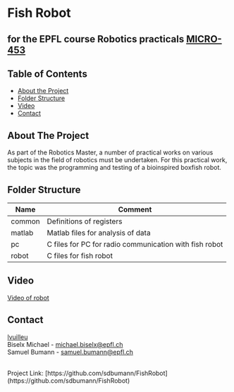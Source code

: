 # Fish Robot
## for the EPFL course Robotics practicals [MICRO-453](https://isa.epfl.ch/imoniteur_ISAP/!itffichecours.htm?ww_i_matiere=1658215799&ww_x_anneeAcad=2020-2021&ww_i_section=2373753419)


<!-- TABLE OF CONTENTS -->
## Table of Contents

* [About the Project](#about-the-project)
* [Folder Structure](#folder-structure)
* [Video](#video)
* [Contact](#contact)

<!-- ABOUT THE PROJECT -->
## About The Project
As part of the Robotics Master, a number of practical works on various subjects in the field of
robotics must be undertaken. For this practical work, the topic was the programming and
testing of a bioinspired boxfish robot.


<!-- FOLDER Structure -->
## Folder Structure
| **Name**            | **Comment**                                                          |
|---------------------|----------------------------------------------------------------------|
| common    | Definitions of registers                                                       |
| matlab    | Matlab files for analysis of data                                              |
| pc        | C files for PC for radio communication with fish robot                         |
| robot     | C files for fish robot                                                         |


<!-- VIDEO -->
## Video
[Video of robot](https://photos.app.goo.gl/MLjWioYGVvANBCLP8)

<!-- CONTACT -->
## Contact
[lvuilleu](https://github.com/lvuilleu) <br>
Biselx Michael - michael.biselx@epfl.ch <br>
Samuel Bumann - samuel.bumann@epfl.ch <br>

<br>
Project Link: [https://github.com/sdbumann/FishRobot](https://github.com/sdbumann/FishRobot)
